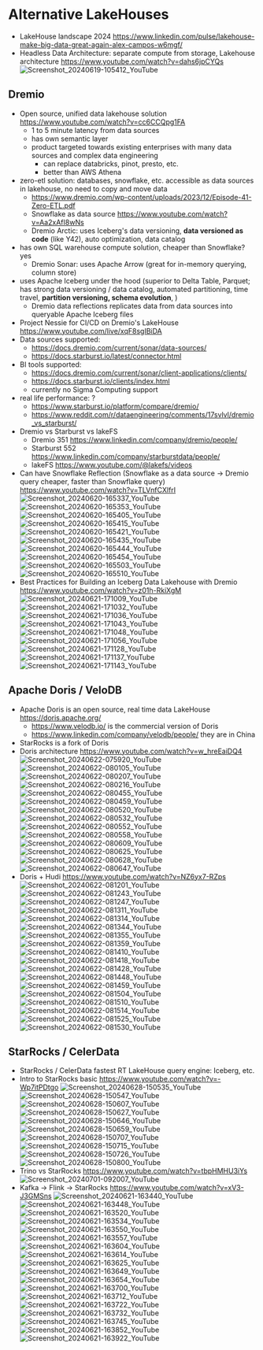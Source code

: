 # Alternative LakeHouses

- LakeHouse landscape 2024 https://www.linkedin.com/pulse/lakehouse-make-big-data-great-again-alex-campos-w6mgf/
- Headless Data Architecture: separate compute from storage, Lakehouse architecture https://www.youtube.com/watch?v=dahs6jpCYQs
![Screenshot_20240619-105412_YouTube](https://github.com/user-attachments/assets/27edab5e-10c1-465b-8f32-f4e237d273cd)

## Dremio
- Open source, unified data lakehouse solution https://www.youtube.com/watch?v=cc6CCQpg1FA
	- 1 to 5 minute latency from data sources
	- has own semantic layer
	- product targeted towards existing enterprises with many data sources and complex data engineering
 		- can replace databricks, pinot, presto, etc.
   		- better than AWS Athena
- zero-etl solution: databases, snowflake, etc. accessible as data sources in lakehouse, no need to copy and move data
	- https://www.dremio.com/wp-content/uploads/2023/12/Episode-41-Zero-ETL.pdf
	- Snowflake as data source https://www.youtube.com/watch?v=Aa2xAfI8wNs
 	- Dremio Arctic: uses Iceberg's data versioning, ****data versioned as code**** (like Y42), auto optimization, data catalog
- has own SQL warehouse compute solution, cheaper than Snowflake? yes
	- Dremio Sonar: uses Apache Arrow (great for in-memory querying, column store)
- uses Apache Iceberg under the hood (superior to Delta Table, Parquet; has strong data versioning / data catalog, automated partitioning, time travel, ****partition versioning, schema evolution****, )
 	- Dremio data reflections replicates data from data sources into queryable Apache Iceberg files
- Project Nessie for CI/CD on Dremio's LakeHouse https://www.youtube.com/live/xqF8sgIBiDA
- Data sources supported:
	- https://docs.dremio.com/current/sonar/data-sources/
	- https://docs.starburst.io/latest/connector.html
- BI tools supported:
	- https://docs.dremio.com/current/sonar/client-applications/clients/
 	- https://docs.starburst.io/clients/index.html
 	- currently no Sigma Computing support
- real life performance: ?
	- https://www.starburst.io/platform/compare/dremio/
 	- https://www.reddit.com/r/dataengineering/comments/17svlvl/dremio_vs_starburst/
- Dremio vs Starburst vs lakeFS
	- Dremio 351 https://www.linkedin.com/company/dremio/people/
 	- Starburst 552 https://www.linkedin.com/company/starburstdata/people/
  	- lakeFS https://www.youtube.com/@lakefs/videos
- Can have Snowflake Reflection (Snowflake as a data source -> Dremio query cheaper, faster than Snowflake query) https://www.youtube.com/watch?v=TLVnfCXlfrI
![Screenshot_20240620-165337_YouTube](https://github.com/huang-pan/modern-data-stack-2023/assets/10567714/54726359-9890-4540-bc76-ffa6184f89b0)
![Screenshot_20240620-165353_YouTube](https://github.com/huang-pan/modern-data-stack-2023/assets/10567714/437a2f0b-667f-40f9-993c-54694b646d60)
![Screenshot_20240620-165405_YouTube](https://github.com/huang-pan/modern-data-stack-2023/assets/10567714/a2b9450a-0c2e-4cd2-9eaa-b98e605f6662)
![Screenshot_20240620-165415_YouTube](https://github.com/huang-pan/modern-data-stack-2023/assets/10567714/f447286a-d6e9-45bb-81cc-d78aee952bbf)
![Screenshot_20240620-165421_YouTube](https://github.com/huang-pan/modern-data-stack-2023/assets/10567714/98a85129-0a10-430d-bacb-3522da3dd689)
![Screenshot_20240620-165435_YouTube](https://github.com/huang-pan/modern-data-stack-2023/assets/10567714/1caf41ed-d951-4457-bf3d-e26f8aee246b)
![Screenshot_20240620-165444_YouTube](https://github.com/huang-pan/modern-data-stack-2023/assets/10567714/a2451dde-77c8-4f09-9733-01ad7825fcee)
![Screenshot_20240620-165454_YouTube](https://github.com/huang-pan/modern-data-stack-2023/assets/10567714/401d74e3-6ed0-4f46-85ce-f0efb98a13fe)
![Screenshot_20240620-165503_YouTube](https://github.com/huang-pan/modern-data-stack-2023/assets/10567714/5f8ff7d2-f2e6-4bbe-9f65-d13e3df1a733)
![Screenshot_20240620-165510_YouTube](https://github.com/huang-pan/modern-data-stack-2023/assets/10567714/0a6aa249-c493-4773-aebc-4a2e78f71c0b)
- Best Practices for Building an Iceberg Data Lakehouse with Dremio https://www.youtube.com/watch?v=z01h-RkiXgM
![Screenshot_20240621-171009_YouTube](https://github.com/huang-pan/modern-data-stack-2023/assets/10567714/69d1d4be-48c0-4bee-ac50-1cd7fe99cc44)
![Screenshot_20240621-171032_YouTube](https://github.com/huang-pan/modern-data-stack-2023/assets/10567714/0c151dcf-a7a6-44d1-baa4-b1fc52fc6e77)
![Screenshot_20240621-171036_YouTube](https://github.com/huang-pan/modern-data-stack-2023/assets/10567714/fb264007-1e7c-44e8-b6e6-118c601134ad)
![Screenshot_20240621-171043_YouTube](https://github.com/huang-pan/modern-data-stack-2023/assets/10567714/0446788f-ab03-4da4-9337-05394381fb62)
![Screenshot_20240621-171048_YouTube](https://github.com/huang-pan/modern-data-stack-2023/assets/10567714/4eff6e1f-ab09-4b86-9b4a-dcc3881c5b06)
![Screenshot_20240621-171056_YouTube](https://github.com/huang-pan/modern-data-stack-2023/assets/10567714/fdb842f1-2faf-4316-9b37-1844b9591cf6)
![Screenshot_20240621-171128_YouTube](https://github.com/huang-pan/modern-data-stack-2023/assets/10567714/e19f04ba-867e-4966-a6ef-ee920e76c878)
![Screenshot_20240621-171137_YouTube](https://github.com/huang-pan/modern-data-stack-2023/assets/10567714/3d561f6d-360a-4b60-93d6-19c6565b9377)
![Screenshot_20240621-171143_YouTube](https://github.com/huang-pan/modern-data-stack-2023/assets/10567714/d78199e3-1b26-497e-85f4-0cfd5dcec3ba)

## Apache Doris / VeloDB
- Apache Doris is an open source, real time data LakeHouse https://doris.apache.org/
	- https://www.velodb.io/ is the commercial version of Doris
 	- https://www.linkedin.com/company/velodb/people/ they are in China
- StarRocks is a fork of Doris
- Doris architecture https://www.youtube.com/watch?v=w_hreEaiDQ4
![Screenshot_20240622-075920_YouTube](https://github.com/huang-pan/modern-data-stack-2023/assets/10567714/7b537b81-a070-4432-9231-c8832b845cd8)
![Screenshot_20240622-080105_YouTube](https://github.com/huang-pan/modern-data-stack-2023/assets/10567714/4a36143e-4a96-4f10-8e9a-90ac676e05f2)
![Screenshot_20240622-080207_YouTube](https://github.com/huang-pan/modern-data-stack-2023/assets/10567714/da86add7-9560-48be-8a63-88149fb1c318)
![Screenshot_20240622-080216_YouTube](https://github.com/huang-pan/modern-data-stack-2023/assets/10567714/5a0d1cc3-596d-4b34-acfa-bb596211f114)
![Screenshot_20240622-080455_YouTube](https://github.com/huang-pan/modern-data-stack-2023/assets/10567714/a1f58285-9c33-4638-ac1b-e7cbd717ab91)
![Screenshot_20240622-080459_YouTube](https://github.com/huang-pan/modern-data-stack-2023/assets/10567714/ff53bbe2-246a-4828-bf17-eec3dd190a79)
![Screenshot_20240622-080520_YouTube](https://github.com/huang-pan/modern-data-stack-2023/assets/10567714/2d913546-3dab-41d0-9df9-960817bbc4ad)
![Screenshot_20240622-080532_YouTube](https://github.com/huang-pan/modern-data-stack-2023/assets/10567714/c4dfa586-5f87-4e0f-b1bd-2c5e99e9a778)
![Screenshot_20240622-080552_YouTube](https://github.com/huang-pan/modern-data-stack-2023/assets/10567714/474d05a8-4481-4cf7-b64b-a1467ffb0ca8)
![Screenshot_20240622-080558_YouTube](https://github.com/huang-pan/modern-data-stack-2023/assets/10567714/72dc13d8-a6b9-4aad-940e-db66dabbc283)
![Screenshot_20240622-080609_YouTube](https://github.com/huang-pan/modern-data-stack-2023/assets/10567714/e9dcfc52-1b65-4430-a2a2-ef6c8a40de83)
![Screenshot_20240622-080625_YouTube](https://github.com/huang-pan/modern-data-stack-2023/assets/10567714/7a5f893d-9ab5-49a5-ba92-f2a72ae96868)
![Screenshot_20240622-080628_YouTube](https://github.com/huang-pan/modern-data-stack-2023/assets/10567714/cba9f12f-1b4c-426b-888d-356b26062196)
![Screenshot_20240622-080647_YouTube](https://github.com/huang-pan/modern-data-stack-2023/assets/10567714/d1b27ac3-6edc-4302-b40f-0f8458ef3c23)
- Doris + Hudi https://www.youtube.com/watch?v=NZ6yx7-RZps
![Screenshot_20240622-081201_YouTube](https://github.com/huang-pan/modern-data-stack-2023/assets/10567714/fb62a79e-f3db-44b3-923e-7f85462c903d)
![Screenshot_20240622-081243_YouTube](https://github.com/huang-pan/modern-data-stack-2023/assets/10567714/b0f77539-e2de-40ce-97e2-1ef3d2071e2b)
![Screenshot_20240622-081247_YouTube](https://github.com/huang-pan/modern-data-stack-2023/assets/10567714/d9965130-67fe-4612-ad60-ff4e95d1ac44)
![Screenshot_20240622-081311_YouTube](https://github.com/huang-pan/modern-data-stack-2023/assets/10567714/34f3d8b0-1abf-4a65-a25a-d10e11b4aa47)
![Screenshot_20240622-081314_YouTube](https://github.com/huang-pan/modern-data-stack-2023/assets/10567714/a51a0d0b-e038-4dae-9a0f-a8ba07092766)
![Screenshot_20240622-081344_YouTube](https://github.com/huang-pan/modern-data-stack-2023/assets/10567714/42de37aa-5410-4bbd-86cf-22b74707f05b)
![Screenshot_20240622-081355_YouTube](https://github.com/huang-pan/modern-data-stack-2023/assets/10567714/c9cd0639-3450-4d08-812e-fd0448cbf7ea)
![Screenshot_20240622-081359_YouTube](https://github.com/huang-pan/modern-data-stack-2023/assets/10567714/38380b6a-c2a8-44fc-9b68-12e86459b49d)
![Screenshot_20240622-081410_YouTube](https://github.com/huang-pan/modern-data-stack-2023/assets/10567714/20aaa1b0-eccd-404c-94af-32490a51233a)
![Screenshot_20240622-081418_YouTube](https://github.com/huang-pan/modern-data-stack-2023/assets/10567714/59897555-a74c-44da-bef7-719ddc56789a)
![Screenshot_20240622-081428_YouTube](https://github.com/huang-pan/modern-data-stack-2023/assets/10567714/8de37882-0997-42c2-9c35-d33600a82477)
![Screenshot_20240622-081448_YouTube](https://github.com/huang-pan/modern-data-stack-2023/assets/10567714/62fe5256-2625-4523-a5c0-eb246562c0c9)
![Screenshot_20240622-081459_YouTube](https://github.com/huang-pan/modern-data-stack-2023/assets/10567714/2983467c-fd64-4ea4-b7cf-a6fcaad78ddc)
![Screenshot_20240622-081504_YouTube](https://github.com/huang-pan/modern-data-stack-2023/assets/10567714/77080103-64dc-47ef-af52-a7f2036c3214)
![Screenshot_20240622-081510_YouTube](https://github.com/huang-pan/modern-data-stack-2023/assets/10567714/38261984-3a97-4689-a902-3d733fcda34f)
![Screenshot_20240622-081514_YouTube](https://github.com/huang-pan/modern-data-stack-2023/assets/10567714/54328cfa-eabf-4611-9b51-5f77f853fc1d)
![Screenshot_20240622-081525_YouTube](https://github.com/huang-pan/modern-data-stack-2023/assets/10567714/06e58d44-4e4c-4912-860b-b55731a342f7)
![Screenshot_20240622-081530_YouTube](https://github.com/huang-pan/modern-data-stack-2023/assets/10567714/a50426bb-a0a7-4608-b9f9-96edcd7ec65c)

## StarRocks / CelerData
- StarRocks / CelerData fastest RT LakeHouse query engine: Iceberg, etc.
- Intro to StarRocks basic https://www.youtube.com/watch?v=-Wp7itPDtgo
![Screenshot_20240628-150535_YouTube](https://github.com/huang-pan/modern-data-stack-2023/assets/10567714/f2f52572-40f7-4bb4-9701-e09cc3e98673)
![Screenshot_20240628-150547_YouTube](https://github.com/huang-pan/modern-data-stack-2023/assets/10567714/385a2ccd-b064-46e9-b2f3-fbf32403c517)
![Screenshot_20240628-150607_YouTube](https://github.com/huang-pan/modern-data-stack-2023/assets/10567714/c8ff405d-3a78-4723-9617-4d30953c9c52)
![Screenshot_20240628-150627_YouTube](https://github.com/huang-pan/modern-data-stack-2023/assets/10567714/54e997bf-5045-4071-8296-64413b92691e)
![Screenshot_20240628-150646_YouTube](https://github.com/huang-pan/modern-data-stack-2023/assets/10567714/fcbff287-ebc1-49cd-afb1-3aa317aa161a)
![Screenshot_20240628-150659_YouTube](https://github.com/huang-pan/modern-data-stack-2023/assets/10567714/40e334bb-d927-4ff1-878f-3895e7ba55e6)
![Screenshot_20240628-150707_YouTube](https://github.com/huang-pan/modern-data-stack-2023/assets/10567714/5fd29843-ad32-40bc-9572-9bd3dbb5a616)
![Screenshot_20240628-150715_YouTube](https://github.com/huang-pan/modern-data-stack-2023/assets/10567714/c9b53ca6-d8b6-40dc-91fb-fceac3edf225)
![Screenshot_20240628-150726_YouTube](https://github.com/huang-pan/modern-data-stack-2023/assets/10567714/bb3b2f7a-caa4-4de0-9bdd-2d6431a9f10d)
![Screenshot_20240628-150800_YouTube](https://github.com/huang-pan/modern-data-stack-2023/assets/10567714/257e4907-546a-4a0b-9205-7920805aaac7)
- Trino vs StarRocks https://www.youtube.com/watch?v=tbpHMHU3iYs
![Screenshot_20240701-092007_YouTube](https://github.com/huang-pan/modern-data-stack-2023/assets/10567714/000d8e71-1038-4069-8126-a2c4b2771ac8)
- Kafka -> Flink -> StarRocks https://www.youtube.com/watch?v=xV3-J3GMSns
![Screenshot_20240621-163440_YouTube](https://github.com/huang-pan/modern-data-stack-2023/assets/10567714/d59faa8b-3ff2-4a1d-a992-1e821ab75ddd)
![Screenshot_20240621-163448_YouTube](https://github.com/huang-pan/modern-data-stack-2023/assets/10567714/f6fb2e68-cb28-4fbc-951f-9f17870cbba7)
![Screenshot_20240621-163520_YouTube](https://github.com/huang-pan/modern-data-stack-2023/assets/10567714/e63a4286-5ec8-4c2c-8b93-39585cf023e8)
![Screenshot_20240621-163534_YouTube](https://github.com/huang-pan/modern-data-stack-2023/assets/10567714/3f439318-c9f7-4d10-bbe6-57a5f1485d43)
![Screenshot_20240621-163550_YouTube](https://github.com/huang-pan/modern-data-stack-2023/assets/10567714/b0f97386-7e8e-4993-9144-9a166e52991a)
![Screenshot_20240621-163557_YouTube](https://github.com/huang-pan/modern-data-stack-2023/assets/10567714/58912120-bf83-4b33-b7e0-011f138c998f)
![Screenshot_20240621-163604_YouTube](https://github.com/huang-pan/modern-data-stack-2023/assets/10567714/df69d7e7-6361-4ef3-9b17-c1c580e029ba)
![Screenshot_20240621-163614_YouTube](https://github.com/huang-pan/modern-data-stack-2023/assets/10567714/dda0f48b-9f6e-4f7b-a1b5-6d992aa10b5a)
![Screenshot_20240621-163625_YouTube](https://github.com/huang-pan/modern-data-stack-2023/assets/10567714/e0ca0ef4-de49-4c04-b327-f2e4c004884e)
![Screenshot_20240621-163649_YouTube](https://github.com/huang-pan/modern-data-stack-2023/assets/10567714/41a3ca05-e3f7-4d9e-834b-3208d40735b6)
![Screenshot_20240621-163654_YouTube](https://github.com/huang-pan/modern-data-stack-2023/assets/10567714/30ab974b-df1d-481c-b442-e13480bc11e8)
![Screenshot_20240621-163700_YouTube](https://github.com/huang-pan/modern-data-stack-2023/assets/10567714/770991e2-0656-4c42-ba08-5722f7f646f7)
![Screenshot_20240621-163712_YouTube](https://github.com/huang-pan/modern-data-stack-2023/assets/10567714/685600f6-b070-4ef8-8642-0e8e8b90dbc4)
![Screenshot_20240621-163722_YouTube](https://github.com/huang-pan/modern-data-stack-2023/assets/10567714/22a8fe29-08b7-4c65-b5c2-61e27edf1a14)
![Screenshot_20240621-163732_YouTube](https://github.com/huang-pan/modern-data-stack-2023/assets/10567714/1bd535a5-1d20-4bb5-8ecc-dc5171f4beb0)
![Screenshot_20240621-163745_YouTube](https://github.com/huang-pan/modern-data-stack-2023/assets/10567714/abc1ceab-4a63-4a99-9f6e-866a77aa1b8e)
![Screenshot_20240621-163852_YouTube](https://github.com/huang-pan/modern-data-stack-2023/assets/10567714/17d11666-18b7-4403-bcd3-627daff35d53)
![Screenshot_20240621-163922_YouTube](https://github.com/huang-pan/modern-data-stack-2023/assets/10567714/8526b04c-85ca-4197-91c6-0379c13df6bd)

